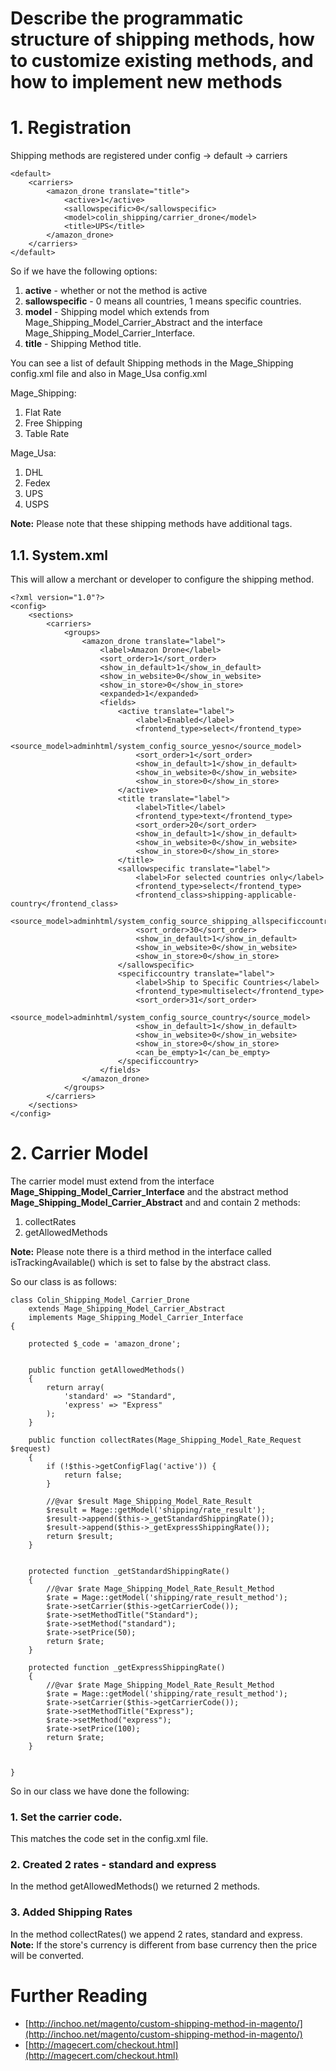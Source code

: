 # Describe the programmatic structure of shipping methods, how to customize existing methods, and how to implement new methods


# 1. Registration

Shipping methods are registered under config -> default -> carriers

    <default>
        <carriers>
            <amazon_drone translate="title">
                <active>1</active>
                <sallowspecific>0</sallowspecific>
                <model>colin_shipping/carrier_drone</model>
                <title>UPS</title>
            </amazon_drone>
        </carriers>
    </default>

So if we have the following options:

1. **active** - whether or not the method is active
2. **sallowspecific** - 0 means all countries, 1 means specific countries.
3. **model** - Shipping model which extends from Mage_Shipping_Model_Carrier_Abstract and the interface Mage_Shipping_Model_Carrier_Interface.
4. **title** - Shipping Method title.


You can see a list of default Shipping methods in the Mage_Shipping config.xml file and also in Mage_Usa config.xml

Mage_Shipping:

1. Flat Rate
2. Free Shipping
3. Table Rate

Mage_Usa:

1. DHL
2. Fedex
3. UPS
4. USPS

**Note:** Please note that these shipping methods have additional tags.


## 1.1. System.xml

This will allow a merchant or developer to configure the shipping method.


    <?xml version="1.0"?>
    <config>
        <sections>
            <carriers>
                <groups>
                    <amazon_drone translate="label">
                        <label>Amazon Drone</label>
                        <sort_order>1</sort_order>
                        <show_in_default>1</show_in_default>
                        <show_in_website>0</show_in_website>
                        <show_in_store>0</show_in_store>
                        <expanded>1</expanded>
                        <fields>
                            <active translate="label">
                                <label>Enabled</label>
                                <frontend_type>select</frontend_type>
                                <source_model>adminhtml/system_config_source_yesno</source_model>
                                <sort_order>1</sort_order>
                                <show_in_default>1</show_in_default>
                                <show_in_website>0</show_in_website>
                                <show_in_store>0</show_in_store>
                            </active>
                            <title translate="label">
                                <label>Title</label>
                                <frontend_type>text</frontend_type>
                                <sort_order>20</sort_order>
                                <show_in_default>1</show_in_default>
                                <show_in_website>0</show_in_website>
                                <show_in_store>0</show_in_store>
                            </title>
                            <sallowspecific translate="label">
                                <label>For selected countries only</label>
                                <frontend_type>select</frontend_type>
                                <frontend_class>shipping-applicable-country</frontend_class>
                                <source_model>adminhtml/system_config_source_shipping_allspecificcountries</source_model>
                                <sort_order>30</sort_order>
                                <show_in_default>1</show_in_default>
                                <show_in_website>0</show_in_website>
                                <show_in_store>0</show_in_store>
                            </sallowspecific>
                            <specificcountry translate="label">
                                <label>Ship to Specific Countries</label>
                                <frontend_type>multiselect</frontend_type>
                                <sort_order>31</sort_order>
                                <source_model>adminhtml/system_config_source_country</source_model>
                                <show_in_default>1</show_in_default>
                                <show_in_website>0</show_in_website>
                                <show_in_store>0</show_in_store>
                                <can_be_empty>1</can_be_empty>
                            </specificcountry>
                        </fields>
                    </amazon_drone>
                </groups>
            </carriers>
        </sections>
    </config>


# 2. Carrier Model

The carrier model must extend from the interface **Mage_Shipping_Model_Carrier_Interface** and the abstract method **Mage_Shipping_Model_Carrier_Abstract** and and contain 2 methods:

1. collectRates
2. getAllowedMethods

**Note:** Please note there is a third method in the interface called isTrackingAvailable() which is set to false by the abstract class.

So our class is as follows:

    class Colin_Shipping_Model_Carrier_Drone
        extends Mage_Shipping_Model_Carrier_Abstract
        implements Mage_Shipping_Model_Carrier_Interface
    {

        protected $_code = 'amazon_drone';


        public function getAllowedMethods()
        {
            return array(
                'standard' => "Standard",
                'express' => "Express"
            );
        }

        public function collectRates(Mage_Shipping_Model_Rate_Request $request)
        {
            if (!$this->getConfigFlag('active')) {
                return false;
            }

            //@var $result Mage_Shipping_Model_Rate_Result
            $result = Mage::getModel('shipping/rate_result');
            $result->append($this->_getStandardShippingRate());
            $result->append($this->_getExpressShippingRate());
            return $result;
        }


        protected function _getStandardShippingRate()
        {
            //@var $rate Mage_Shipping_Model_Rate_Result_Method
            $rate = Mage::getModel('shipping/rate_result_method');
            $rate->setCarrier($this->getCarrierCode());
            $rate->setMethodTitle("Standard");
            $rate->setMethod("standard");
            $rate->setPrice(50);
            return $rate;
        }

        protected function _getExpressShippingRate()
        {
            //@var $rate Mage_Shipping_Model_Rate_Result_Method
            $rate = Mage::getModel('shipping/rate_result_method');
            $rate->setCarrier($this->getCarrierCode());
            $rate->setMethodTitle("Express");
            $rate->setMethod("express");
            $rate->setPrice(100);
            return $rate;
        }


    }


So in our class we have done the following:

### 1. Set the carrier code.

This matches the code set in the config.xml file.

### 2. Created 2 rates - standard and express

In the method getAllowedMethods() we returned 2 methods.

###  3. Added Shipping Rates

In the method collectRates() we append 2 rates, standard and express.
**Note:** If the store's currency is different from base currency then the price will be converted.

# Further Reading

- [http://inchoo.net/magento/custom-shipping-method-in-magento/](http://inchoo.net/magento/custom-shipping-method-in-magento/)
- [http://magecert.com/checkout.html](http://magecert.com/checkout.html)
